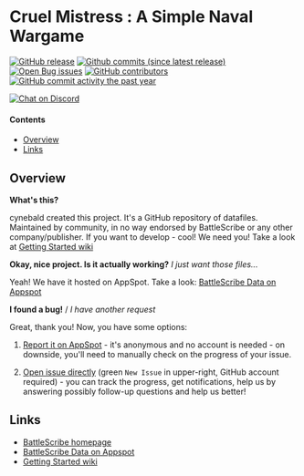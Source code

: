 Cruel Mistress : A Simple Naval Wargame
==================

[![GitHub release](https://img.shields.io/github/release/cynebald/cruelmistress.svg?style=flat-square)](https://github.com/cynebald/cruelmistress/releases/latest)
[![Github commits (since latest release)](https://img.shields.io/github/commits-since/cynebald/cruelmistress/latest.svg?style=flat-square)](https://github.com/cynebald/cruelmistress/releases)
[![Open Bug issues](https://img.shields.io/github/issues/cynebald/cruelmistress/bug.svg?style=flat-square&label=bugs)](https://github.com/cynebald/cruelmistress/issues?q=is%3Aissue+is%3Aopen+label%3Abug)
[![GitHub contributors](https://img.shields.io/github/contributors/cynebald/cruelmistress.svg?style=flat-square)](https://github.com/cynebald/cruelmistress/graphs/contributors)
[![GitHub commit activity the past year](https://img.shields.io/github/commit-activity/y/cynebald/cruelmistress.svg?style=flat-square)](https://github.com/cynebald/cruelmistress/pulse/monthly)

[![Chat on Discord](https://img.shields.io/discord/558412685981777922.svg?logo=discord&style=popout-square)](https://discord.gg/KqPVhds)

#### Contents ####

* [Overview][]
* [Links][]

## Overview ##
[Overview]: #overview

__What's this?__

cynebald created this project. It's a GitHub repository of datafiles.
Maintained by community, in no way endorsed by BattleScribe or any other company/publisher. If you want
to develop - cool! We need you! Take a look at [Getting Started wiki][]

__Okay, nice project. Is it actually working?__ _I just want those files..._

Yeah! We have it hosted on AppSpot. Take a look: [BattleScribe Data on Appspot][]

__I found a bug!__ / *I have another request*

Great, thank you! Now, you have some options:

1. [Report it on AppSpot][] - it's anonymous and no account is needed - on downside, you'll need to manually check on the progress of your issue.

2. [Open issue directly][] (green `New Issue` in upper-right, GitHub account required) - you can track the progress, get notifications, help us by answering possibly follow-up questions and help us better!

## Links ##
[Links]: #links

* [BattleScribe homepage][]
* [BattleScribe Data on Appspot][]
* [Getting Started wiki][]

[Report it on Appspot]: http://battlescribedata.appspot.com/#/repo/cruelmistress
[Open Issue directly]: https://github.com/cynebald/cruelmistress/issues
[BattleScribe homepage]: http://www.battlescribe.net/
[BattleScribe Data on Appspot]: http://battlescribedata.appspot.com/#/repos
[Getting Started wiki]: https://github.com/cynebald/catalogue-development/wiki/Getting-Started#contributing
